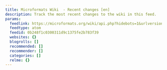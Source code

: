```yaml
---
title: Microformats Wiki  - Recent changes [en]
description: Track the most recent changes to the wiki in this feed.
params:
  feedlink: https://microformats.org/wiki/api.php?hidebots=1&urlversion=1&days=7&limit=50&action=feedrecentchanges&feedformat=atom
  feedtype: atom
  feedid: 0b248f1c0300311d9c1375fe2b783f39
  websites: {}
  blogrolls: []
  recommended: []
  recommender: []
  categories: []
  relme: {}
---
```

